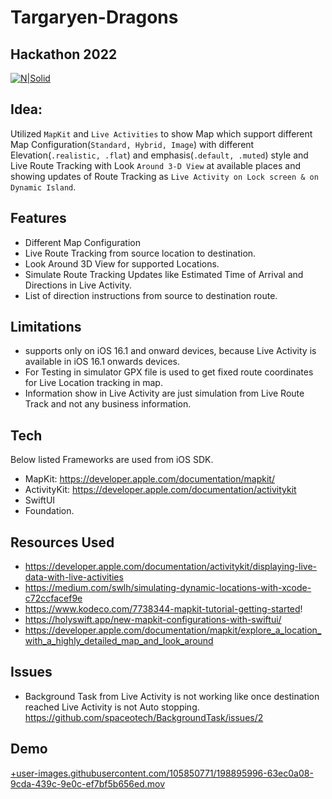 # Targaryen-Dragons
## Hackathon 2022

[![N|Solid](https://cldup.com/dTxpPi9lDf.thumb.png)](https://mutualmobile.com)

## Idea: 
Utilized `MapKit` and `Live Activities` to show Map which support different Map Configuration(`Standard, Hybrid, Image`) with different Elevation(`.realistic, .flat`) and emphasis(`.default, .muted`) style and Live Route Tracking with Look `Around 3-D View` at available places and showing updates of Route Tracking as `Live Activity on Lock screen & on Dynamic Island`.

## Features
- Different Map Configuration
- Live Route Tracking from source location to destination.
- Look Around 3D View for supported Locations.
- Simulate Route Tracking Updates like Estimated Time of Arrival and Directions in Live Activity.
- List of direction instructions from source to destination route.

## Limitations 
- supports only on iOS 16.1 and onward devices, because Live Activity is available in iOS 16.1 onwards devices.
- For Testing in simulator GPX file is used to get fixed route coordinates for Live Location tracking in map.
- Information show in Live Activity are just simulation from Live Route Track and not any business information.

## Tech

Below listed Frameworks are used from iOS SDK.
- MapKit: https://developer.apple.com/documentation/mapkit/
- ActivityKit: https://developer.apple.com/documentation/activitykit
- SwiftUI
- Foundation.

## Resources Used

- https://developer.apple.com/documentation/activitykit/displaying-live-data-with-live-activities
- https://medium.com/swlh/simulating-dynamic-locations-with-xcode-c72ccfacef9e
- https://www.kodeco.com/7738344-mapkit-tutorial-getting-started!
- https://holyswift.app/new-mapkit-configurations-with-swiftui/
- https://developer.apple.com/documentation/mapkit/explore_a_location_with_a_highly_detailed_map_and_look_around

## Issues
- Background Task from Live Activity is not working like once destination reached Live Activity is not Auto stopping. 
https://github.com/spaceotech/BackgroundTask/issues/2

## Demo
[+user-images.githubusercontent.com/105850771/198895996-63ec0a08-9cda-439c-9e0c-ef7bf5b656ed.mov](https://user-images.githubusercontent.com/105850771/198895996-63ec0a08-9cda-439c-9e0c-ef7bf5b656ed.mov)
